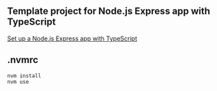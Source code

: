 ## Template project for Node.js Express app with TypeScript

[Set up a Node.js Express app with TypeScript](https://medium.com/@gabrieldrouin/node-js-2025-guide-how-to-setup-express-js-with-typescript-eslint-and-prettier-b342cd21c30d)

## .nvmrc

```
nvm install
nvm use
```
